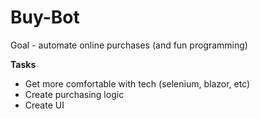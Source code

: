 # Buy-Bot
Goal - automate online purchases (and fun programming)

__Tasks__
- Get more comfortable with tech (selenium, blazor, etc)
- Create purchasing logic
- Create UI

